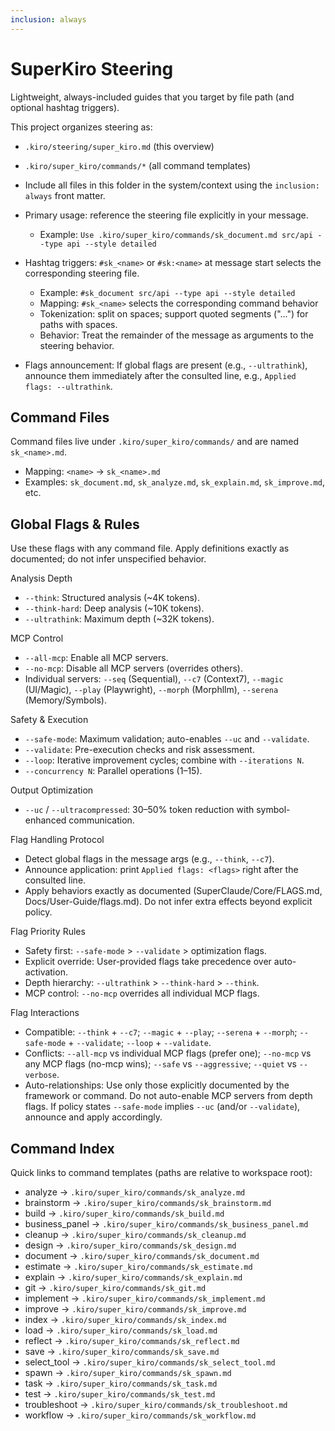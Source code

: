 ```yaml
---
inclusion: always
---
```


# SuperKiro Steering

Lightweight, always-included guides that you target by file path (and optional hashtag triggers).

This project organizes steering as:
- `.kiro/steering/super_kiro.md` (this overview)
- `.kiro/super_kiro/commands/*` (all command templates)

- Include all files in this folder in the system/context using the `inclusion: always` front matter.
- Primary usage: reference the steering file explicitly in your message.
  - Example: `Use .kiro/super_kiro/commands/sk_document.md src/api --type api --style detailed`
- Hashtag triggers: `#sk_<name>` or `#sk:<name>` at message start selects the corresponding steering file.
  - Example: `#sk_document src/api --type api --style detailed`
  - Mapping: `#sk_<name>` selects the corresponding command behavior
  - Tokenization: split on spaces; support quoted segments ("...") for paths with spaces.
  - Behavior: Treat the remainder of the message as arguments to the steering behavior.
- Flags announcement: If global flags are present (e.g., `--ultrathink`), announce them immediately after the consulted line, e.g., `Applied flags: --ultrathink`.

## Command Files

Command files live under `.kiro/super_kiro/commands/` and are named `sk_<name>.md`.
  - Mapping: `<name>` → `sk_<name>.md`
- Examples: `sk_document.md`, `sk_analyze.md`, `sk_explain.md`, `sk_improve.md`, etc.

## Global Flags & Rules

Use these flags with any command file. Apply definitions exactly as documented; do not infer unspecified behavior.

Analysis Depth
- `--think`: Structured analysis (~4K tokens).
- `--think-hard`: Deep analysis (~10K tokens).
- `--ultrathink`: Maximum depth (~32K tokens).

MCP Control
- `--all-mcp`: Enable all MCP servers.
- `--no-mcp`: Disable all MCP servers (overrides others).
- Individual servers: `--seq` (Sequential), `--c7` (Context7), `--magic` (UI/Magic), `--play` (Playwright), `--morph` (Morphllm), `--serena` (Memory/Symbols).

Safety & Execution
- `--safe-mode`: Maximum validation; auto-enables `--uc` and `--validate`.
- `--validate`: Pre-execution checks and risk assessment.
- `--loop`: Iterative improvement cycles; combine with `--iterations N`.
- `--concurrency N`: Parallel operations (1–15).

Output Optimization
- `--uc` / `--ultracompressed`: 30–50% token reduction with symbol-enhanced communication.

Flag Handling Protocol
- Detect global flags in the message args (e.g., `--think`, `--c7`).
- Announce application: print `Applied flags: <flags>` right after the consulted line.
- Apply behaviors exactly as documented (SuperClaude/Core/FLAGS.md, Docs/User-Guide/flags.md). Do not infer extra effects beyond explicit policy.

Flag Priority Rules
- Safety first: `--safe-mode` > `--validate` > optimization flags.
- Explicit override: User-provided flags take precedence over auto-activation.
- Depth hierarchy: `--ultrathink` > `--think-hard` > `--think`.
- MCP control: `--no-mcp` overrides all individual MCP flags.

Flag Interactions
- Compatible: `--think` + `--c7`; `--magic` + `--play`; `--serena` + `--morph`; `--safe-mode` + `--validate`; `--loop` + `--validate`.
- Conflicts: `--all-mcp` vs individual MCP flags (prefer one); `--no-mcp` vs any MCP flags (no-mcp wins); `--safe` vs `--aggressive`; `--quiet` vs `--verbose`.
- Auto-relationships: Use only those explicitly documented by the framework or command. Do not auto-enable MCP servers from depth flags. If policy states `--safe-mode` implies `--uc` (and/or `--validate`), announce and apply accordingly.

## Command Index

Quick links to command templates (paths are relative to workspace root):

- analyze → `.kiro/super_kiro/commands/sk_analyze.md`
- brainstorm → `.kiro/super_kiro/commands/sk_brainstorm.md`
- build → `.kiro/super_kiro/commands/sk_build.md`
- business_panel → `.kiro/super_kiro/commands/sk_business_panel.md`
- cleanup → `.kiro/super_kiro/commands/sk_cleanup.md`
- design → `.kiro/super_kiro/commands/sk_design.md`
- document → `.kiro/super_kiro/commands/sk_document.md`
- estimate → `.kiro/super_kiro/commands/sk_estimate.md`
- explain → `.kiro/super_kiro/commands/sk_explain.md`
- git → `.kiro/super_kiro/commands/sk_git.md`
- implement → `.kiro/super_kiro/commands/sk_implement.md`
- improve → `.kiro/super_kiro/commands/sk_improve.md`
- index → `.kiro/super_kiro/commands/sk_index.md`
- load → `.kiro/super_kiro/commands/sk_load.md`
- reflect → `.kiro/super_kiro/commands/sk_reflect.md`
- save → `.kiro/super_kiro/commands/sk_save.md`
- select_tool → `.kiro/super_kiro/commands/sk_select_tool.md`
- spawn → `.kiro/super_kiro/commands/sk_spawn.md`
- task → `.kiro/super_kiro/commands/sk_task.md`
- test → `.kiro/super_kiro/commands/sk_test.md`
- troubleshoot → `.kiro/super_kiro/commands/sk_troubleshoot.md`
- workflow → `.kiro/super_kiro/commands/sk_workflow.md`
